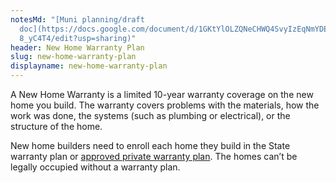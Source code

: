 ```yaml
---
notesMd: "[Muni planning/draft
  doc](https://docs.google.com/document/d/1GKtYlOLZQNeCHWQ4SvyIzEqNmYDECEUSLahp\
  8_yC4T4/edit?usp=sharing)"
header: New Home Warranty Plan
slug: new-home-warranty-plan
displayname: new-home-warranty-plan
---
```

A New Home Warranty is a limited 10-year warranty coverage on the new home you build. The warranty covers problems with the materials, how the work was done, the systems (such as plumbing or electrical), or the structure of the home. 

New home builders need to enroll each home they build in the State warranty plan or [approved private warranty plan](https://www.nj.gov/dca/divisions/codes/offices/nhw_war_plans.html). The homes can’t be legally occupied without a warranty plan.